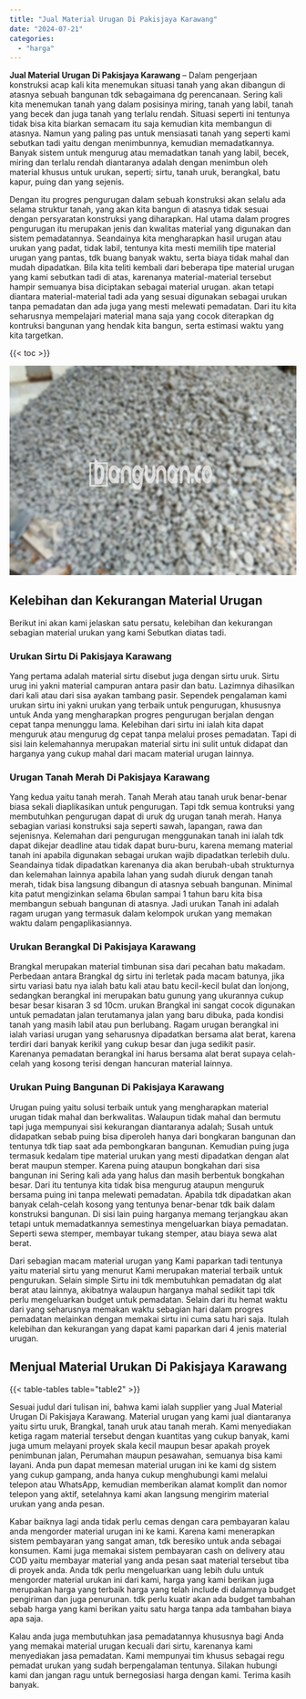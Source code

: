 ```yaml
---
title: "Jual Material Urugan Di Pakisjaya Karawang"
date: "2024-07-21"
categories: 
  - "harga"
---
```


**Jual Material Urugan Di Pakisjaya Karawang** – Dalam pengerjaan konstruksi acap kali kita menemukan situasi tanah yang akan dibangun di atasnya sebuah bangunan tdk sebagaimana dg perencanaan. Sering kali kita menemukan tanah yang dalam posisinya miring, tanah yang labil, tanah yang becek dan juga tanah yang terlalu rendah. Situasi seperti ini tentunya tidak bisa kita biarkan semacam itu saja kemudian kita membangun di atasnya. Namun yang paling pas untuk mensiasati tanah yang seperti kami sebutkan tadi yaitu dengan menimbunnya, kemudian memadatkannya. Banyak sistem untuk mengurug atau memadatkan tanah yang labil, becek, miring dan terlalu rendah diantaranya adalah dengan menimbun oleh material khusus untuk urukan, seperti; sirtu, tanah uruk, berangkal, batu kapur, puing dan yang sejenis.

Dengan itu progres pengurugan dalam sebuah konstruksi akan selalu ada selama struktur tanah, yang akan kita bangun di atasnya tidak sesuai dengan persyaratan konstruksi yang diharapkan. Hal utama dalam progres pengurugan itu merupakan jenis dan kwalitas material yang digunakan dan sistem pemadatannya. Seandainya kita mengharapkan hasil urugan atau urukan yang padat, tidak labil, tentunya kita mesti memilih tipe material urugan yang pantas, tdk buang banyak waktu, serta biaya tidak mahal dan mudah dipadatkan. Bila kita teliti kembali dari beberapa tipe material urugan yang kami sebutkan tadi di atas, karenanya material-material tersebut hampir semuanya bisa diciptakan sebagai material urugan. akan tetapi diantara material-material tadi ada yang sesuai digunakan sebagai urukan tanpa pemadatan dan ada juga yang mesti melewati pemadatan. Dari itu kita seharusnya mempelajari material mana saja yang cocok diterapkan dg kontruksi bangunan yang hendak kita bangun, serta estimasi waktu yang kita targetkan.

{{< toc >}}

![Jual Material Urugan Di Pakisjaya Karawang](/images/jual-urugan-20.png)

## Kelebihan dan Kekurangan Material Urugan

Berikut ini akan kami jelaskan satu persatu, kelebihan dan kekurangan sebagian material urukan yang kami Sebutkan diatas tadi.

### Urukan Sirtu Di Pakisjaya Karawang

Yang pertama adalah material sirtu disebut juga dengan sirtu uruk. Sirtu urug ini yakni material campuran antara pasir dan batu. Lazimnya dihasilkan dari kali atau dari sisa ayakan tambang pasir. Sependek pengalaman kami urukan sirtu ini yakni urukan yang terbaik untuk pengurugan, khususnya untuk Anda yang mengharapkan progres pengurugan berjalan dengan cepat tanpa menunggu lama. Kelebihan dari sirtu ini ialah kita dapat menguruk atau mengurug dg cepat tanpa melalui proses pemadatan. Tapi di sisi lain kelemahannya merupakan material sirtu ini sulit untuk didapat dan harganya yang cukup mahal dari macam material urugan lainnya.

### Urugan Tanah Merah Di Pakisjaya Karawang

Yang kedua yaitu tanah merah. Tanah Merah atau tanah uruk benar-benar biasa sekali diaplikasikan untuk pengurugan. Tapi tdk semua kontruksi yang membutuhkan pengurugan dapat di uruk dg urugan tanah merah. Hanya sebagian variasi konstruksi saja seperti sawah, lapangan, rawa dan sejenisnya. Kelemahan dari pengurugan menggunakan tanah ini ialah tdk dapat dikejar deadline atau tidak dapat buru-buru, karena memang material tanah ini apabila digunakan sebagai urukan wajib dipadatkan terlebih dulu. Seandainya tidak dipadatkan karenanya dia akan berubah-ubah strukturnya dan kelemahan lainnya apabila lahan yang sudah diuruk dengan tanah merah, tidak bisa langsung dibangun di atasnya sebuah bangunan. Minimal kita patut mengizinkan selama 6bulan sampai 1 tahun baru kita bisa membangun sebuah bangunan di atasnya. Jadi urukan Tanah ini adalah ragam urugan yang termasuk dalam kelompok urukan yang memakan waktu dalam pengaplikasiannya.

### Urukan Berangkal Di Pakisjaya Karawang

Brangkal merupakan material timbunan sisa dari pecahan batu makadam. Perbedaan antara Brangkal dg sirtu ini terletak pada macam batunya, jika sirtu variasi batu nya ialah batu kali atau batu kecil-kecil bulat dan lonjong, sedangkan berangkal ini merupakan batu gunung yang ukurannya cukup besar besar kisaran 3 sd 10cm. urukan Brangkal ini sangat cocok digunakan untuk pemadatan jalan terutamanya jalan yang baru dibuka, pada kondisi tanah yang masih labil atau pun berlubang. Ragam urugan berangkal ini ialah variasi urugan yang seharusnya dipadatkan bersama alat berat, karena terdiri dari banyak kerikil yang cukup besar dan juga sedikit pasir. Karenanya pemadatan berangkal ini harus bersama alat berat supaya celah-celah yang kosong terisi dengan hancuran material lainnya.

### Urukan Puing Bangunan Di Pakisjaya Karawang

Urugan puing yaitu solusi terbaik untuk yang mengharapkan material urugan tidak mahal dan berkwalitas. Walaupun tidak mahal dan bermutu tapi juga mempunyai sisi kekurangan diantaranya adalah; Susah untuk didapatkan sebab puing bisa diperoleh hanya dari bongkaran bangunan dan tentunya tdk tiap saat ada pembongkaran bangunan. Kemudian puing juga termasuk kedalam tipe material urukan yang mesti dipadatkan dengan alat berat maupun stemper. Karena puing ataupun bongkahan dari sisa bangunan ini Sering kali ada yang halus dan masih berbentuk bongkahan besar. Dari itu tentunya kita tidak bisa mengurug ataupun menguruk bersama puing ini tanpa melewati pemadatan. Apabila tdk dipadatkan akan banyak celah-celah kosong yang tentunya benar-benar tdk baik dalam konstruksi bangunan. Di sisi lain puing harganya memang terjangkau akan tetapi untuk memadatkannya semestinya mengeluarkan biaya pemadatan. Seperti sewa stemper, membayar tukang stemper, atau biaya sewa alat berat.

Dari sebagian macam material urugan yang Kami paparkan tadi tentunya yaitu material sirtu yang menurut Kami merupakan material terbaik untuk pengurukan. Selain simple Sirtu ini tdk membutuhkan pemadatan dg alat berat atau lainnya, akibatnya walaupun harganya mahal sedikit tapi tdk perlu mengeluarkan budget untuk pemadatan. Selain dari itu hemat waktu dari yang seharusnya memakan waktu sebagian hari dalam progres pemadatan melainkan dengan memakai sirtu ini cuma satu hari saja. Itulah kelebihan dan kekurangan yang dapat kami paparkan dari 4 jenis material urugan.

## Menjual Material Urukan Di Pakisjaya Karawang

{{< table-tables table="table2" >}}

Sesuai judul dari tulisan ini, bahwa kami ialah supplier yang Jual Material Urugan Di Pakisjaya Karawang. Material urugan yang kami jual diantaranya yaitu sirtu uruk, Brangkal, tanah uruk atau tanah merah. Kami menyediakan ketiga ragam material tersebut dengan kuantitas yang cukup banyak, kami juga umum melayani proyek skala kecil maupun besar apakah proyek penimbunan jalan, Perumahan maupun pesawahan, semuanya bisa kami layani. Anda pun dapat memesan material urugan ini ke kami dg sistem yang cukup gampang, anda hanya cukup menghubungi kami melalui telepon atau WhatsApp, kemudian memberikan alamat komplit dan nomor telepon yang aktif, setelahnya kami akan langsung mengirim material urukan yang anda pesan.

Kabar baiknya lagi anda tidak perlu cemas dengan cara pembayaran kalau anda mengorder material urugan ini ke kami. Karena kami menerapkan sistem pembayaran yang sangat aman, tdk beresiko untuk anda sebagai konsumen. Kami juga memakai sistem pembayaran cash on delivery atau COD yaitu membayar material yang anda pesan saat material tersebut tiba di proyek anda. Anda tdk perlu mengeluarkan uang lebih dulu untuk mengorder material urukan ini dari kami, harga yang kami berikan juga merupakan harga yang terbaik harga yang telah include di dalamnya budget pengiriman dan juga penurunan. tdk perlu kuatir akan ada budget tambahan sebab harga yang kami berikan yaitu satu harga tanpa ada tambahan biaya apa saja.

Kalau anda juga membutuhkan jasa pemadatannya khususnya bagi Anda yang memakai material urugan kecuali dari sirtu, karenanya kami menyediakan jasa pemadatan. Kami mempunyai tim khusus sebagai regu pemadat urukan yang sudah berpengalaman tentunya. Silakan hubungi kami dan jangan ragu untuk bernegosiasi harga dengan kami. Terima kasih banyak.
